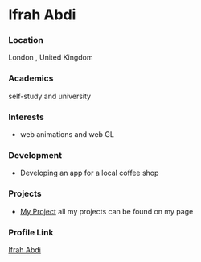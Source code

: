 # Ifrah Abdi

### Location

London , United Kingdom

### Academics

self-study and university

### Interests

- web animations and web GL

### Development

- Developing an app for a local coffee shop

### Projects

- [My Project](https://github.com/i-f-r-a-h) all my projects can be found on my page

### Profile Link

[Ifrah Abdi](https://github.com/i-f-r-a-h)